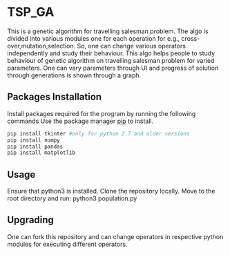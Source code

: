 # TSP_GA
This is a genetic algorithm for travelling salesman problem. The algo is divided into various modules one for each operation for e.g., cross-over,mutation,selection. So, one can change various operators independently and study their behaviour. This algo helps people to study behaviour of genetic algorithm on travelling salesman problem for varied parameters. One can vary parameters through UI and progress of solution through generations is shown through a graph.

## Packages Installation
Install packages required for the program by running the following commands
Use the package manager [pip](https://pip.pypa.io/en/stable/) to install.
```bash
pip install tkinter #only for python 2.7 and older versions
pip install numpy
pip install pandas
pip install matplotlib
```
## Usage
Ensure that python3 is installed.
Clone the repository locally.
Move to the root directory and run: python3 population.py

## Upgrading
One can fork this repository and can change operators in respective python modules for executing different operators.


